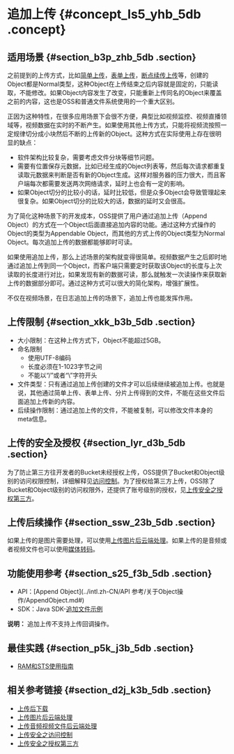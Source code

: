 # 追加上传 {#concept_ls5_yhb_5db .concept}

## 适用场景 {#section_b3p_zhb_5db .section}

之前提到的上传方式，比如[简单上传](intl.zh-CN/开发指南/上传文件/简单上传.md#)，[表单上传](intl.zh-CN/开发指南/上传文件/表单上传.md#)，[断点续传上传](intl.zh-CN/开发指南/上传文件/断点续传.md#)等，创建的Object都是Normal类型，这种Object在上传结束之后内容就是固定的，只能读取，不能修改。如果Object内容发生了改变，只能重新上传同名的Object来覆盖之前的内容，这也是OSS和普通文件系统使用的一个重大区别。

正因为这种特性，在很多应用场景下会很不方便，典型比如视频监控、视频直播领域等，视频数据在实时的不断产生。如果使用其他上传方式，只能将视频流按照一定规律切分成小块然后不断的上传新的Object。这种方式在实际使用上存在很明显的缺点：

-   软件架构比较复杂，需要考虑文件分块等细节问题。
-   需要有位置保存元数据，比如已经生成的Object列表等，然后每次请求都重复读取元数据来判断是否有新的Object生成。这样对服务器的压力很大，而且客户端每次都需要发送两次网络请求，延时上也会有一定的影响。
-   如果Object切分的比较小的话，延时比较低，但是众多Object会导致管理起来很复杂。如果Object切分的比较大的话，数据的延时又会很高。

为了简化这种场景下的开发成本，OSS提供了用户通过追加上传（Append Object）的方式在一个Object后面直接追加内容的功能。通过这种方式操作的Object的类型为Appendable Object，而其他的方式上传的Object类型为Normal Object。每次追加上传的数据都能够即时可读。

如果使用追加上传，那么上述场景的架构就变得很简单。视频数据产生之后即时地通过追加上传到同一个Object，而客户端只需要定时获取该Object的长度与上次读取的长度进行对比，如果发现有新的数据可读，那么就触发一次读操作来获取新上传的数据部分即可。通过这种方式可以很大的简化架构，增强扩展性。

不仅在视频场景，在日志追加上传的场景下，追加上传也能发挥作用。

## 上传限制 {#section_xkk_b3b_5db .section}

-   大小限制：在这种上传方式下，Object不能超过5GB。
-   命名限制
    -   使用UTF-8编码
    -   长度必须在1-1023字节之间
    -   不能以“/”或者“\\”字符开头
-   文件类型：只有通过追加上传创建的文件才可以后续继续被追加上传。也就是说，其他通过简单上传、表单上传、分片上传得到的文件，不能在这些文件后面追加上传新的内容。
-   后续操作限制：通过追加上传的文件，不能被复制，可以修改文件本身的meta信息。

## 上传的安全及授权 {#section_lyr_d3b_5db .section}

为了防止第三方往开发者的Bucket未经授权上传，OSS提供了Bucket和Object级别的访问权限控制，详细解释见[访问控制](intl.zh-CN/开发指南/访问与控制/访问控制.md#)。为了授权给第三方上传，OSS除了Bucket和Object级别的访问权限外，还提供了账号级别的授权，见[上传安全之授权第三方](intl.zh-CN/开发指南/上传文件/授权给第三方上传.md#)。

## 上传后续操作 {#section_ssw_23b_5db .section}

如果上传的是图片需要处理，可以使用[上传图片后云端处理](intl.zh-CN/开发指南/图片服务.md#)。如果上传的是音频或者视频文件也可以使用[媒体转码](intl.zh-CN/开发指南/云端数据处理.md#)。

## 功能使用参考 {#section_s25_f3b_5db .section}

-   API：[Append Object](../intl.zh-CN/API 参考/关于Object操作/AppendObject.md#)
-   SDK：Java SDK-[追加文件示例](https://www.alibabacloud.com/help/doc-detail/32013.htm)

**说明：** 追加上传不支持上传回调操作。

## 最佳实践 {#section_p5k_j3b_5db .section}

-   [RAM和STS使用指南](../intl.zh-CN/最佳实践/权限管理/权限管理概述.md#)

## 相关参考链接 {#section_d2j_k3b_5db .section}

-   [上传后下载](intl.zh-CN/开发指南/下载文件/简单下载.md#)
-   [上传图片后云端处理](intl.zh-CN/开发指南/图片服务.md#)
-   [上传音频视频文件后云端处理](intl.zh-CN/开发指南/云端数据处理.md#)
-   [上传安全之访问控制](intl.zh-CN/开发指南/访问与控制/访问控制.md#)
-   [上传安全之授权第三方](intl.zh-CN/开发指南/上传文件/授权给第三方上传.md#)

